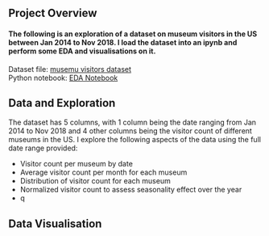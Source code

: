 ## Project Overview

#### The following is an exploration of a dataset on museum visitors in the US between Jan 2014 to Nov 2018. I load the dataset into an ipynb and perform some EDA and visualisations on it.   

Dataset file: [musemu visitors dataset](museum_visitors.csv)  
Python notebook: [EDA Notebook](museum_visitor_analysis.ipynb)  

## Data and Exploration
The dataset has 5 columns, with 1 column being the date ranging from Jan 2014 to Nov 2018 and 4 other columns being the visitor count of different museums in the US. I explore the following aspects of the data using the full date range provided:
- Visitor count per museum by date  
- Average visitor count per month for each museum  
- Distribution of visitor count for each museum   
- Normalized visitor count to assess seasonality effect over the year   
- q  

## Data Visualisation  



